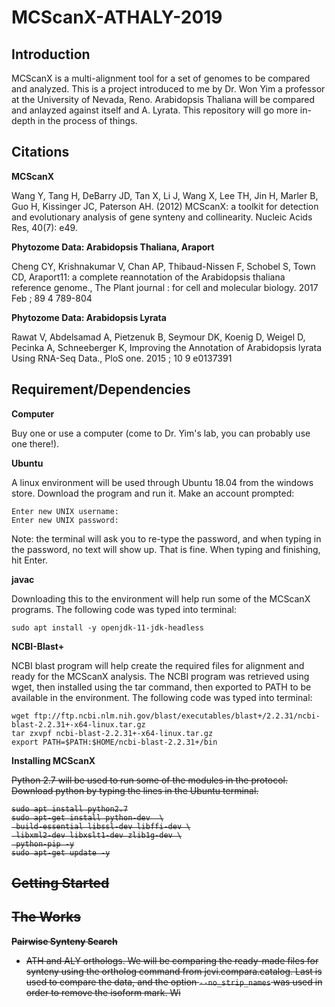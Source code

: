 # MCScanX-ATHALY-2019

Introduction
---------
MCScanX is a multi-alignment tool for a set of genomes to be compared and analyzed. This is a project introduced to me by Dr. Won Yim a professor at the University of Nevada, Reno. Arabidopsis Thaliana will be compared and anlayzed against itself and A. Lyrata. This repository will go more in-depth in the process of things.

Citations
---------
**MCScanX**

Wang Y, Tang H, DeBarry JD, Tan X, Li J, Wang X, Lee TH, Jin H, Marler B, Guo H, Kissinger JC, Paterson AH. (2012) MCScanX: a toolkit for detection and evolutionary analysis of gene synteny and collinearity. Nucleic Acids Res, 40(7): e49.

**Phytozome Data: Arabidopsis Thaliana, Araport**

Cheng CY, Krishnakumar V, Chan AP, Thibaud-Nissen F, Schobel S, Town CD, Araport11: a complete reannotation of the Arabidopsis thaliana reference genome., The Plant journal : for cell and molecular biology. 2017 Feb ; 89 4 789-804

**Phytozome Data: Arabidopsis Lyrata**

Rawat V, Abdelsamad A, Pietzenuk B, Seymour DK, Koenig D, Weigel D, Pecinka A, Schneeberger K, Improving the Annotation of Arabidopsis lyrata Using RNA-Seq Data., PloS one. 2015 ; 10 9 e0137391

Requirement/Dependencies
---------
**Computer**

Buy one or use a computer (come to Dr. Yim's lab, you can probably use one there!).

**Ubuntu**

A linux environment will be used through Ubuntu 18.04 from the windows store. Download the program and run it. Make an account prompted:

    Enter new UNIX username:
    Enter new UNIX password:

Note: the terminal will ask you to re-type the password, and when typing in the password, no text will show up. That is fine. When typing and finishing, hit Enter.

**javac**

Downloading this to the environment will help run some of the MCScanX programs. The following code was typed into terminal:

    sudo apt install -y openjdk-11-jdk-headless

**NCBI-Blast+**

NCBI blast program will help create the required files for alignment and ready for the MCScanX analysis. The NCBI program was retrieved using wget, then installed using the tar command, then exported to PATH to be available in the environment. The following code was typed into terminal: 

    wget ftp://ftp.ncbi.nlm.nih.gov/blast/executables/blast+/2.2.31/ncbi-blast-2.2.31+-x64-linux.tar.gz
    tar zxvpf ncbi-blast-2.2.31+-x64-linux.tar.gz
    export PATH=$PATH:$HOME/ncbi-blast-2.2.31+/bin

**Installing MCScanX**
<s>


Python 2.7 will be used to run some of the modules in the protocol. Download python by typing the lines in the Ubuntu terminal.

    sudo apt install python2.7
    sudo apt-get install python-dev  \
     build-essential libssl-dev libffi-dev \
     libxml2-dev libxslt1-dev zlib1g-dev \
     python-pip -y
    sudo apt-get update -y



Getting Started
---------

The Works
---------
**Pairwise Synteny Search**
- ATH and ALY orthologs.
We will be comparing the ready-made files for synteny using the ortholog command from jcvi.compara.catalog. Last is used to compare the data, and the option ``--no_strip_names`` was used in order to remove the isoform mark. Wi
